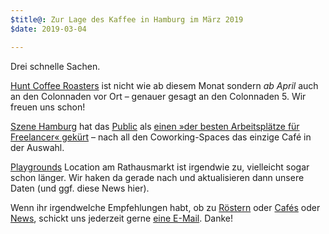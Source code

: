 ```yaml
---
$title@: Zur Lage des Kaffee in Hamburg im März 2019
$date: 2019-03-04

---
```

Drei schnelle Sachen.

[Hunt Coffee Roasters]([url('/content/roasters/hunt.md')]) ist nicht wie ab diesem Monat sondern *ab April* auch an den Colonnaden vor Ort – genauer gesagt an den Colonnaden 5. Wir freuen uns schon!

[Szene Hamburg](https://szene-hamburg.com/) hat das [Public]([url('/content/roasters/public.md')]) als [einen »der besten Arbeitsplätze für Freelancer« gekürt](https://szene-hamburg.com/top-10-die-besten-coworking-spaces-freelancer-freiraeume-bibliotheken-alternativen-in-hamburg/) – nach all den Coworking-Spaces das einzige Café in der Auswahl.

[Playgrounds]([url('/content/roasters/playground.md')]) Location am Rathausmarkt ist irgendwie zu, vielleicht sogar schon länger. Wir haken da gerade nach und aktualisieren dann unsere Daten (und ggf. diese News hier).

Wenn ihr irgendwelche Empfehlungen habt, ob zu [Röstern]([url('/content/pages/roasters.md')]) oder [Cafés]([url('/content/pages/cafes.md')]) oder [News]([url('/content/pages/posts.md')]), schickt uns jederzeit gerne [eine E-Mail]([url('/content/pages/contact.md')]). Danke!